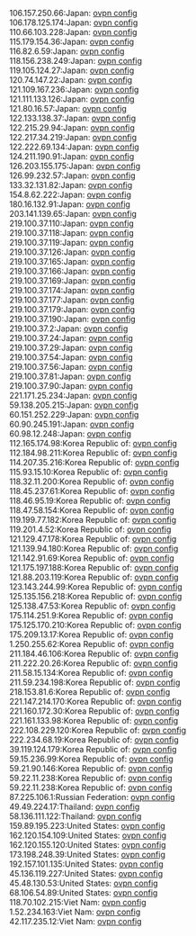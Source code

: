 106.157.250.66:Japan: [ovpn config](vpn/106_157_250_66.ovpn)  
106.178.125.174:Japan: [ovpn config](vpn/106_178_125_174.ovpn)  
110.66.103.228:Japan: [ovpn config](vpn/110_66_103_228.ovpn)  
115.179.154.36:Japan: [ovpn config](vpn/115_179_154_36.ovpn)  
116.82.6.59:Japan: [ovpn config](vpn/116_82_6_59.ovpn)  
118.156.238.249:Japan: [ovpn config](vpn/118_156_238_249.ovpn)  
119.105.124.27:Japan: [ovpn config](vpn/119_105_124_27.ovpn)  
120.74.147.22:Japan: [ovpn config](vpn/120_74_147_22.ovpn)  
121.109.167.236:Japan: [ovpn config](vpn/121_109_167_236.ovpn)  
121.111.133.126:Japan: [ovpn config](vpn/121_111_133_126.ovpn)  
121.80.16.57:Japan: [ovpn config](vpn/121_80_16_57.ovpn)  
122.133.138.37:Japan: [ovpn config](vpn/122_133_138_37.ovpn)  
122.215.29.94:Japan: [ovpn config](vpn/122_215_29_94.ovpn)  
122.217.34.219:Japan: [ovpn config](vpn/122_217_34_219.ovpn)  
122.222.69.134:Japan: [ovpn config](vpn/122_222_69_134.ovpn)  
124.211.190.91:Japan: [ovpn config](vpn/124_211_190_91.ovpn)  
126.203.155.175:Japan: [ovpn config](vpn/126_203_155_175.ovpn)  
126.99.232.57:Japan: [ovpn config](vpn/126_99_232_57.ovpn)  
133.32.131.82:Japan: [ovpn config](vpn/133_32_131_82.ovpn)  
154.8.62.222:Japan: [ovpn config](vpn/154_8_62_222.ovpn)  
180.16.132.91:Japan: [ovpn config](vpn/180_16_132_91.ovpn)  
203.141.139.65:Japan: [ovpn config](vpn/203_141_139_65.ovpn)  
219.100.37.110:Japan: [ovpn config](vpn/219_100_37_110.ovpn)  
219.100.37.118:Japan: [ovpn config](vpn/219_100_37_118.ovpn)  
219.100.37.119:Japan: [ovpn config](vpn/219_100_37_119.ovpn)  
219.100.37.126:Japan: [ovpn config](vpn/219_100_37_126.ovpn)  
219.100.37.165:Japan: [ovpn config](vpn/219_100_37_165.ovpn)  
219.100.37.166:Japan: [ovpn config](vpn/219_100_37_166.ovpn)  
219.100.37.169:Japan: [ovpn config](vpn/219_100_37_169.ovpn)  
219.100.37.174:Japan: [ovpn config](vpn/219_100_37_174.ovpn)  
219.100.37.177:Japan: [ovpn config](vpn/219_100_37_177.ovpn)  
219.100.37.179:Japan: [ovpn config](vpn/219_100_37_179.ovpn)  
219.100.37.190:Japan: [ovpn config](vpn/219_100_37_190.ovpn)  
219.100.37.2:Japan: [ovpn config](vpn/219_100_37_2.ovpn)  
219.100.37.24:Japan: [ovpn config](vpn/219_100_37_24.ovpn)  
219.100.37.29:Japan: [ovpn config](vpn/219_100_37_29.ovpn)  
219.100.37.54:Japan: [ovpn config](vpn/219_100_37_54.ovpn)  
219.100.37.56:Japan: [ovpn config](vpn/219_100_37_56.ovpn)  
219.100.37.81:Japan: [ovpn config](vpn/219_100_37_81.ovpn)  
219.100.37.90:Japan: [ovpn config](vpn/219_100_37_90.ovpn)  
221.171.25.234:Japan: [ovpn config](vpn/221_171_25_234.ovpn)  
59.138.205.215:Japan: [ovpn config](vpn/59_138_205_215.ovpn)  
60.151.252.229:Japan: [ovpn config](vpn/60_151_252_229.ovpn)  
60.90.245.191:Japan: [ovpn config](vpn/60_90_245_191.ovpn)  
60.98.12.248:Japan: [ovpn config](vpn/60_98_12_248.ovpn)  
112.165.174.98:Korea Republic of: [ovpn config](vpn/112_165_174_98.ovpn)  
112.184.98.211:Korea Republic of: [ovpn config](vpn/112_184_98_211.ovpn)  
114.207.35.216:Korea Republic of: [ovpn config](vpn/114_207_35_216.ovpn)  
115.93.15.10:Korea Republic of: [ovpn config](vpn/115_93_15_10.ovpn)  
118.32.11.200:Korea Republic of: [ovpn config](vpn/118_32_11_200.ovpn)  
118.45.237.61:Korea Republic of: [ovpn config](vpn/118_45_237_61.ovpn)  
118.46.95.19:Korea Republic of: [ovpn config](vpn/118_46_95_19.ovpn)  
118.47.58.154:Korea Republic of: [ovpn config](vpn/118_47_58_154.ovpn)  
119.199.77.182:Korea Republic of: [ovpn config](vpn/119_199_77_182.ovpn)  
119.201.4.52:Korea Republic of: [ovpn config](vpn/119_201_4_52.ovpn)  
121.129.47.178:Korea Republic of: [ovpn config](vpn/121_129_47_178.ovpn)  
121.139.94.180:Korea Republic of: [ovpn config](vpn/121_139_94_180.ovpn)  
121.142.91.69:Korea Republic of: [ovpn config](vpn/121_142_91_69.ovpn)  
121.175.197.188:Korea Republic of: [ovpn config](vpn/121_175_197_188.ovpn)  
121.88.203.119:Korea Republic of: [ovpn config](vpn/121_88_203_119.ovpn)  
123.143.244.99:Korea Republic of: [ovpn config](vpn/123_143_244_99.ovpn)  
125.135.156.218:Korea Republic of: [ovpn config](vpn/125_135_156_218.ovpn)  
125.138.47.53:Korea Republic of: [ovpn config](vpn/125_138_47_53.ovpn)  
175.114.251.9:Korea Republic of: [ovpn config](vpn/175_114_251_9.ovpn)  
175.125.170.210:Korea Republic of: [ovpn config](vpn/175_125_170_210.ovpn)  
175.209.13.17:Korea Republic of: [ovpn config](vpn/175_209_13_17.ovpn)  
1.250.255.62:Korea Republic of: [ovpn config](vpn/1_250_255_62.ovpn)  
211.184.46.106:Korea Republic of: [ovpn config](vpn/211_184_46_106.ovpn)  
211.222.20.26:Korea Republic of: [ovpn config](vpn/211_222_20_26.ovpn)  
211.58.15.134:Korea Republic of: [ovpn config](vpn/211_58_15_134.ovpn)  
211.59.234.198:Korea Republic of: [ovpn config](vpn/211_59_234_198.ovpn)  
218.153.81.6:Korea Republic of: [ovpn config](vpn/218_153_81_6.ovpn)  
221.147.214.170:Korea Republic of: [ovpn config](vpn/221_147_214_170.ovpn)  
221.160.172.30:Korea Republic of: [ovpn config](vpn/221_160_172_30.ovpn)  
221.161.133.98:Korea Republic of: [ovpn config](vpn/221_161_133_98.ovpn)  
222.108.229.120:Korea Republic of: [ovpn config](vpn/222_108_229_120.ovpn)  
222.234.68.19:Korea Republic of: [ovpn config](vpn/222_234_68_19.ovpn)  
39.119.124.179:Korea Republic of: [ovpn config](vpn/39_119_124_179.ovpn)  
59.15.236.99:Korea Republic of: [ovpn config](vpn/59_15_236_99.ovpn)  
59.21.90.146:Korea Republic of: [ovpn config](vpn/59_21_90_146.ovpn)  
59.22.11.238:Korea Republic of: [ovpn config](vpn/59_22_11_238.ovpn)  
59.22.11.238:Korea Republic of: [ovpn config](vpn/59_22_11_238.ovpn)  
87.225.106.1:Russian Federation: [ovpn config](vpn/87_225_106_1.ovpn)  
49.49.224.17:Thailand: [ovpn config](vpn/49_49_224_17.ovpn)  
58.136.111.122:Thailand: [ovpn config](vpn/58_136_111_122.ovpn)  
159.89.195.223:United States: [ovpn config](vpn/159_89_195_223.ovpn)  
162.120.154.109:United States: [ovpn config](vpn/162_120_154_109.ovpn)  
162.120.155.120:United States: [ovpn config](vpn/162_120_155_120.ovpn)  
173.198.248.39:United States: [ovpn config](vpn/173_198_248_39.ovpn)  
192.157.101.135:United States: [ovpn config](vpn/192_157_101_135.ovpn)  
45.136.119.227:United States: [ovpn config](vpn/45_136_119_227.ovpn)  
45.48.130.53:United States: [ovpn config](vpn/45_48_130_53.ovpn)  
68.106.54.89:United States: [ovpn config](vpn/68_106_54_89.ovpn)  
118.70.102.215:Viet Nam: [ovpn config](vpn/118_70_102_215.ovpn)  
1.52.234.163:Viet Nam: [ovpn config](vpn/1_52_234_163.ovpn)  
42.117.235.12:Viet Nam: [ovpn config](vpn/42_117_235_12.ovpn)  
